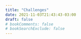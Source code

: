 ```yaml
---
title: "Challenges"
date: 2021-11-03T21:43:43-03:00
draft: false
# bookComments: false
# bookSearchExclude: false
---
```

